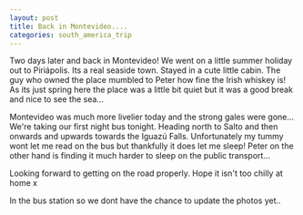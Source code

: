 ```yaml
---
layout: post
title: Back in Montevideo....
categories: south_america_trip
---
```

Two days later and back in Montevideo! We went on a little summer holiday out to Piriápolis. Its a real seaside town. Stayed in a cute little cabin. The guy who owned the place mumbled to Peter how fine the Irish whiskey is! As its just spring here the place was a little bit quiet but it was a good break and nice to see the sea...

Montevideo was much more livelier today and the strong gales were gone... We're taking our first night bus tonight. Heading north to Salto and then onwards and upwards towards the Iguazú Falls. Unfortunately my tummy wont let me read on the bus but thankfully it does let me sleep! Peter on the other hand is finding it much harder to sleep on the public transport...

Looking forward to getting on the road properly. Hope it isn't too chilly at home x

In the bus station so we dont have the chance to update the photos yet..
